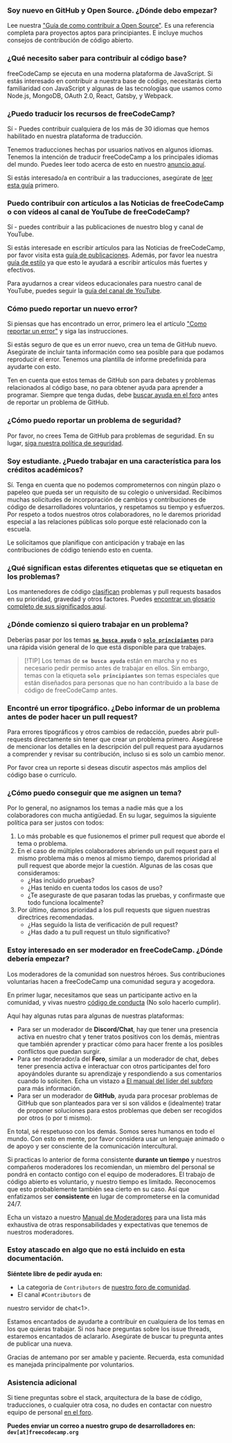 ### Soy nuevo en GitHub y Open Source. ¿Dónde debo empezar?

Lee nuestra ["Guía de como contribuir a Open Source"](https://github.com/freeCodeCamp/how-to-contribute-to-open-source). Es una referencia completa para proyectos aptos para principiantes. E incluye muchos consejos de contribución de código abierto.

### ¿Qué necesito saber para contribuir al código base?

freeCodeCamp se ejecuta en una moderna plataforma de JavaScript. Si estás interesado en contribuir a nuestra base de código, necesitarás cierta familiaridad con JavaScript y algunas de las tecnologías que usamos como Node.js, MongoDB, OAuth 2.0, React, Gatsby, y Webpack.

### ¿Puedo traducir los recursos de freeCodeCamp?

Sí - Puedes contribuir cualquiera de los más de 30 idiomas que hemos habilitado en nuestra plataforma de traducción.

Tenemos traducciones hechas por usuarios nativos en algunos idiomas. Tenemos la intención de traducir freeCodeCamp a los principales idiomas del mundo. Puedes leer todo acerca de esto en nuestro [anuncio aquí](https://www.freecodecamp.org/news/help-translate-freecodecamp-language/).

Si estás interesado/a en contribuir a las traducciones, asegúrate de [leer esta guía](how-to-translate-files.md) primero.

### Puedo contribuír con artículos a las Noticias de freeCodeCamp o con vídeos al canal de YouTube de freeCodeCamp?

Sí - puedes contribuir a las publicaciones de nuestro blog y canal de YouTube.

Si estás interesade en escribir artículos para las Noticias de freeCodeCamp, por favor visita esta [guía de publicaciones](https://www.freecodecamp.org/news/how-to-write-for-freecodecamp/). Además, por favor lea nuestra [guía de estilo](https://www.freecodecamp.org/news/developer-news-style-guide/) ya que esto le ayudará a escribir artículos más fuertes y efectivos.

Para ayudarnos a crear vídeos educacionales para nuestro canal de YouTube, puedes seguir la [guía del canal de YouTube](https://www.freecodecamp.org/news/how-to-contribute-to-the-freecodecamp-community-youtube-channel-b86bce4c865/).

### Cómo puedo reportar un nuevo error?

Si piensas que has encontrado un error, primero lea el artículo ["Como reportar un error"](https://www.freecodecamp.org/news/how-to-report-a-bug-to-freecodecamp/) y siga las instrucciones.

Si estás seguro de que es un error nuevo, crea un tema de GitHub nuevo.  Asegúrate de incluir tanta información como sea posible para que podamos reproducir el error.  Tenemos una plantilla de informe predefinida para ayudarte con esto.

Ten en cuenta que estos temas de GitHub son para debates y problemas relacionados al código base, no para obtener ayuda para aprender a programar. Siempre que tenga dudas, debe [buscar ayuda en el foro](https://forum.freecodecamp.org) antes de reportar un problema de GitHub.

### ¿Cómo puedo reportar un problema de seguridad?

Por favor, no crees Tema de GitHub para problemas de seguridad. En su lugar, [siga nuestra política de seguridad](https://contribute.freecodecamp.org/#/security).

### Soy estudiante. ¿Puedo trabajar en una característica para los créditos académicos?

Sí. Tenga en cuenta que no podemos comprometernos con ningún plazo o papeleo que pueda ser un requisito de su colegio o universidad. Recibimos muchas solicitudes de incorporación de cambios y contribuciones de código de desarrolladores voluntarios, y respetamos su tiempo y esfuerzos. Por respeto a todos nuestros otros colaboradores, no le daremos prioridad especial a las relaciones públicas solo porque esté relacionado con la escuela.

Le solicitamos que planifique con anticipación y trabaje en las contribuciones de código teniendo esto en cuenta.

### ¿Qué significan estas diferentes etiquetas que se etiquetan en los problemas?

Los mantenedores de código [clasifican](https://en.wikipedia.org/wiki/Software_bug#Bug_management) problemas y pull requests basados en su prioridad, gravedad y otros factores. Puedes [encontrar un glosario completo de sus significados aquí](https://github.com/freecodecamp/freecodecamp/labels).

### ¿Dónde comienzo si quiero trabajar en un problema?

Deberías pasar por los temas [**`se busca ayuda`**](https://github.com/freeCodeCamp/freeCodeCamp/issues?q=is%3Aopen+is%3Aissue+label%3A%22help+wanted%22) o [**`solo principiantes`**](https://github.com/freeCodeCamp/freeCodeCamp/issues?q=is%3Aopen+is%3Aissue+label%3A%22first+timers+only%22) para una rápida visión general de lo que está disponible para que trabajes.

> [!TIP] Los temas de **`se busca ayuda`** están en marcha y no es necesario pedir permiso antes de trabajar en ellos. Sin embargo, temas con la etiqueta **`solo principiantes`** son temas especiales que están diseñados para personas que no han contribuido a la base de código de freeCodeCamp antes.

### Encontré un error tipográfico. ¿Debo informar de un problema antes de poder hacer un pull request?

Para errores tipográficos y otros cambios de redacción, puedes abrir pull-requests directamente sin tener que crear un problema primero. Asegúrese de mencionar los detalles en la descripción del pull request para ayudarnos a comprender y revisar su contribución, incluso si es solo un cambio menor.

Por favor crea un reporte si deseas discutir aspectos más amplios del código base o currículo.

### ¿Cómo puedo conseguir que me asignen un tema?

Por lo general, no asignamos los temas a nadie más que a los colaboradores con mucha antigüedad. En su lugar, seguimos la siguiente política para ser justos con todos:

1. Lo más probable es que fusionemos el primer pull request que aborde el tema o problema.
2. En el caso de múltiples colaboradores abriendo un pull request para el mismo problema más o menos al mismo tiempo, daremos prioridad al pull request que aborde mejor la cuestión. Algunas de las cosas que consideramos:
   - ¿Has incluido pruebas?
   - ¿Has tenido en cuenta todos los casos de uso?
   - ¿Te aseguraste de que pasaran todas las pruebas, y confirmaste que todo funciona localmente?
3. Por último, damos prioridad a los pull requests que siguen nuestras directrices recomendadas.
   - ¿Has seguido la lista de verificación de pull request?
   - ¿Has dado a tu pull request un título significativo?

### Estoy interesado en ser moderador en freeCodeCamp. ¿Dónde debería empezar?

Los moderadores de la comunidad son nuestros héroes. Sus contribuciones voluntarias hacen a freeCodeCamp una comunidad segura y acogedora.

En primer lugar, necesitamos que seas un participante activo en la  comunidad, y vivas nuestro [código de conducta](https://www.freecodecamp.org/news/code-of-conduct/) (No solo hacerlo cumplir).

Aquí hay algunas rutas para algunas de nuestras plataformas:

- Para ser un moderador de **Discord/Chat**, hay que tener una presencia activa en nuestro chat y tener tratos positivos con los demás, mientras que también aprender y practicar cómo para hacer frente a los posibles conflictos que puedan surgir.
- Para ser moderador/a del **Foro**, similar a un moderador de chat, debes tener presencia activa e interactuar con otros participantes del foro apoyándoles durante su aprendizaje y respondiendo a sus comentarios cuando lo soliciten. Echa un vistazo a [El manual del líder del subforo](https://forum.freecodecamp.org/t/the-subforum-leader-handbook/326326) para más información.
- Para ser un moderador de **GitHub**, ayuda para procesar problemas de GitHub que son planteados para ver si son válidos e (idealmente) tratar de proponer soluciones para estos problemas que deben ser recogidos por otros (o por ti mismo).

En total, sé respetuoso con los demás. Somos seres humanos en todo el mundo. Con esto en mente, por favor considera usar un lenguaje animado o de apoyo y ser consciente de la comunicación intercultural.

Si practicas lo anterior de forma consistente **durante un tiempo** y nuestros compañeros moderadores los recomiendan, un miembro del personal se pondrá en contacto contigo con el equipo de moderadores. El trabajo de código abierto es voluntario, y nuestro tiempo es limitado. Reconocemos que esto probablemente también sea cierto en su caso. Así que enfatizamos ser **consistente** en lugar de comprometerse en la comunidad 24/7.

Echa un vistazo a nuestro [Manual de Moderadores](moderator-handbook.md) para una lista más exhaustiva de otras responsabilidades y expectativas que tenemos de nuestros moderadores.

### Estoy atascado en algo que no está incluido en esta documentación.

**Siéntete libre de pedir ayuda en:**

- La categoria de `Contributors` de [nuestro foro de comunidad](https://forum.freecodecamp.org/c/contributors).
- El canal `#Contributors` de

nuestro servidor de chat<1>.</li> </ul> 
  
  Estamos encantados de ayudarte a contribuir en cualquiera de los temas en los que quieras trabajar. Si nos hace preguntas sobre los issue threads, estaremos encantados de aclararlo. Asegúrate de buscar tu pregunta antes de publicar una nueva.
  
  Gracias de antemano por ser amable y paciente. Recuerda, esta comunidad es manejada principalmente por voluntarios.
  
  

### Asistencia adicional

Si tiene preguntas sobre el stack, arquitectura de la base de código, traducciones, o cualquier otra cosa, no dudes en contactar con nuestro equipo de personal [en el foro](https://forum.freecodecamp.org/g/team).

**Puedes enviar un correo a nuestro grupo de desarrolladores en: `dev[at]freecodecamp.org`**
